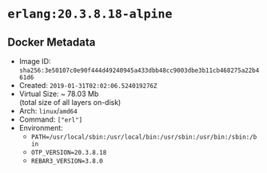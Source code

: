 # `erlang:20.3.8.18-alpine`

## Docker Metadata

- Image ID: `sha256:3e50107c0e90f444d49240945a433dbb48cc9003dbe3b11cb468275a22b461d6`
- Created: `2019-01-31T02:02:06.524019276Z`
- Virtual Size: ~ 78.03 Mb  
  (total size of all layers on-disk)
- Arch: `linux`/`amd64`
- Command: `["erl"]`
- Environment:
  - `PATH=/usr/local/sbin:/usr/local/bin:/usr/sbin:/usr/bin:/sbin:/bin`
  - `OTP_VERSION=20.3.8.18`
  - `REBAR3_VERSION=3.8.0`
